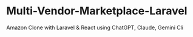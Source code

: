 # Multi-Vendor-Marketplace-Laravel
Amazon Clone with Laravel &amp; React using ChatGPT, Claude, Gemini Cli
